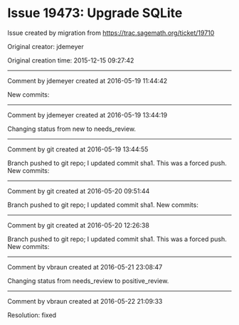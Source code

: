 # Issue 19473: Upgrade SQLite

Issue created by migration from https://trac.sagemath.org/ticket/19710

Original creator: jdemeyer

Original creation time: 2015-12-15 09:27:42




---

Comment by jdemeyer created at 2016-05-19 11:44:42

New commits:


---

Comment by jdemeyer created at 2016-05-19 13:44:19

Changing status from new to needs_review.


---

Comment by git created at 2016-05-19 13:44:55

Branch pushed to git repo; I updated commit sha1. This was a forced push. New commits:


---

Comment by git created at 2016-05-20 09:51:44

Branch pushed to git repo; I updated commit sha1. New commits:


---

Comment by git created at 2016-05-20 12:26:38

Branch pushed to git repo; I updated commit sha1. This was a forced push. New commits:


---

Comment by vbraun created at 2016-05-21 23:08:47

Changing status from needs_review to positive_review.


---

Comment by vbraun created at 2016-05-22 21:09:33

Resolution: fixed
